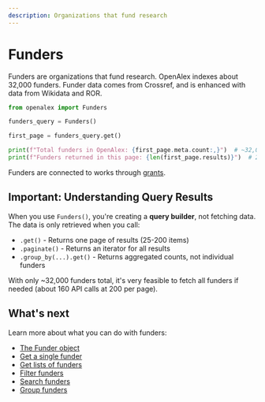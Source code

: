 ```yaml
---
description: Organizations that fund research
---
```


# Funders

Funders are organizations that fund research. OpenAlex indexes about 32,000 funders. Funder data comes from Crossref, and is enhanced with data from Wikidata and ROR.

```python
from openalex import Funders

funders_query = Funders()

first_page = funders_query.get()

print(f"Total funders in OpenAlex: {first_page.meta.count:,}")  # ~32,000
print(f"Funders returned in this page: {len(first_page.results)}")  # 25
```

Funders are connected to works through [grants](../works/work-object/#grants).

## Important: Understanding Query Results

When you use `Funders()`, you're creating a **query builder**, not fetching data. The data is only retrieved when you call:
- `.get()` - Returns one page of results (25-200 items)
- `.paginate()` - Returns an iterator for all results
- `.group_by(...).get()` - Returns aggregated counts, not individual funders

With only ~32,000 funders total, it's very feasible to fetch all funders if needed (about 160 API calls at 200 per page).

## What's next

Learn more about what you can do with funders:

* [The Funder object](funder-object.md)
* [Get a single funder](get-a-single-funder.md)
* [Get lists of funders](get-lists-of-funders.md)
* [Filter funders](filter-funders.md)
* [Search funders](search-funders.md)
* [Group funders](group-funders.md)
